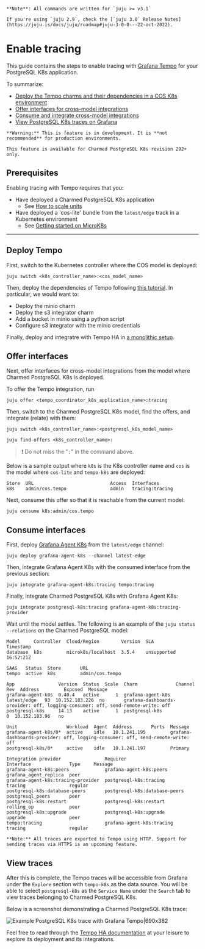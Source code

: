 


```{note}
**Note**: All commands are written for `juju >= v3.1`

If you're using `juju 2.9`, check the [`juju 3.0` Release Notes](https://juju.is/docs/juju/roadmap#juju-3-0-0---22-oct-2022).
```

# Enable tracing
This guide contains the steps to enable tracing with [Grafana Tempo](https://grafana.com/docs/tempo/latest/) for your PostgreSQL K8s application. 

To summarize:
* [Deploy the Tempo charms and their dependencies in a COS K8s environment](#deploy)
* [Offer interfaces for cross-model integrations](#offer)
* [Consume and integrate cross-model integrations](#consume)
* [View PostgreSQL K8s traces on Grafana](#view)


```{caution}
**Warning:** This is feature is in development. It is **not recommended** for production environments. 

This feature is available for Charmed PostgreSQL K8s revision 292+ only.
```

## Prerequisites
Enabling tracing with Tempo requires that you:
- Have deployed a Charmed PostgreSQL K8s application
  - See [How to scale units](https://discourse.charmhub.io/t/charmed-postgresql-k8s-how-to-scale-units/9592)
- Have deployed a 'cos-lite' bundle from the `latest/edge` track in a Kubernetes environment
  - See [Getting started on MicroK8s](https://charmhub.io/topics/canonical-observability-stack/tutorials/install-microk8s)

---
## Deploy Tempo

First, switch to the Kubernetes controller where the COS model is deployed:

```shell
juju switch <k8s_controller_name>:<cos_model_name>
```
Then, deploy the dependencies of Tempo following [this tutorial](https://discourse.charmhub.io/t/tutorial-deploy-tempo-ha-on-top-of-cos-lite/15489). In particular, we would want to:
- Deploy the minio charm
- Deploy the s3 integrator charm
- Add a bucket in minio using a python script
- Configure s3 integrator with the minio credentials

Finally, deploy and integratre with Tempo HA in [a monolithic setup](https://discourse.charmhub.io/t/tutorial-deploy-tempo-ha-on-top-of-cos-lite/15489#deploy-monolithic-setup).

## Offer interfaces

Next, offer interfaces for cross-model integrations from the model where Charmed PostgreSQL K8s is deployed.

To offer the Tempo integration, run

```shell
juju offer <tempo_coordinator_k8s_application_name>:tracing
```

Then, switch to the Charmed PostgreSQL K8s model, find the offers, and integrate (relate) with them:

```shell
juju switch <k8s_controller_name>:<postgresql_k8s_model_name>

juju find-offers <k8s_controller_name>:
```
> :exclamation: Do not miss the "`:`" in the command above.

Below is a sample output where `k8s` is the K8s controller name and `cos` is the model where `cos-lite` and `tempo-k8s` are deployed:

```shell
Store  URL                            Access  Interfaces
k8s    admin/cos.tempo                admin   tracing:tracing
```

Next, consume this offer so that it is reachable from the current model:

```shell
juju consume k8s:admin/cos.tempo
```

## Consume interfaces

First, deploy [Grafana Agent K8s](https://charmhub.io/grafana-agent-k8s) from the `latest/edge` channel:

```shell
juju deploy grafana-agent-k8s --channel latest-edge 
```

Then, integrate Grafana Agent K8s with the consumed interface from the previous section:
```shell
juju integrate grafana-agent-k8s:tracing tempo:tracing
```

Finally, integrate Charmed PostgreSQL K8s with Grafana Agent K8s:
```shell
juju integrate postgresql-k8s:tracing grafana-agent-k8s:tracing-provider
```

Wait until the model settles. The following is an example of the `juju status --relations` on the Charmed PostgreSQL model:

```shell  
Model     Controller  Cloud/Region        Version  SLA          Timestamp
database  k8s         microk8s/localhost  3.5.4    unsupported  16:52:21Z

SAAS   Status  Store       URL
tempo  active  k8s         admin/cos.tempo

App                Version  Status  Scale  Charm              Channel      Rev  Address         Exposed  Message
grafana-agent-k8s  0.40.4   active      1  grafana-agent-k8s  latest/edge   93  10.152.183.226  no       grafana-dashboards-provider: off, logging-consumer: off, send-remote-write: off
postgresql-k8s     14.13    active      1  postgresql-k8s                    0  10.152.183.96   no       

Unit                  Workload  Agent  Address       Ports  Message
grafana-agent-k8s/0*  active    idle   10.1.241.195         grafana-dashboards-provider: off, logging-consumer: off, send-remote-write: off
postgresql-k8s/0*     active    idle   10.1.241.197         Primary

Integration provider                Requirer                       Interface              Type     Message
grafana-agent-k8s:peers             grafana-agent-k8s:peers        grafana_agent_replica  peer     
grafana-agent-k8s:tracing-provider  postgresql-k8s:tracing         tracing                regular  
postgresql-k8s:database-peers       postgresql-k8s:database-peers  postgresql_peers       peer     
postgresql-k8s:restart              postgresql-k8s:restart         rolling_op             peer     
postgresql-k8s:upgrade              postgresql-k8s:upgrade         upgrade                peer     
tempo:tracing                       grafana-agent-k8s:tracing      tracing                regular  

```

```{note}
**Note:** All traces are exported to Tempo using HTTP. Support for sending traces via HTTPS is an upcoming feature.
```


## View traces

After this is complete, the Tempo traces will be accessible from Grafana under the `Explore` section with `tempo-k8s` as the data source. You will be able to select `postgresql-k8s` as the `Service Name` under the `Search` tab to view traces belonging to Charmed PostgreSQL K8s.

Below is a screenshot demonstrating a Charmed PostgreSQL K8s trace:

![Example PostgreSQL K8s trace with Grafana Tempo|690x382](upload://vweRlTS48WILFxvSdvFVFFeuIe5.jpeg)

Feel free to read through the [Tempo HA documentation](https://discourse.charmhub.io/t/charmed-tempo-ha/15531) at your leisure to explore its deployment and its integrations.

